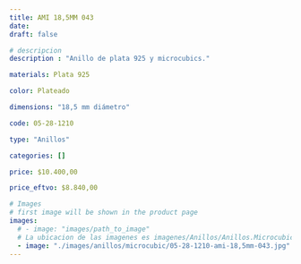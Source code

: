 ```yaml
---
title: AMI 18,5MM 043
date: 
draft: false

# descripcion
description : "Anillo de plata 925 y microcubics."

materials: Plata 925

color: Plateado

dimensions: "18,5 mm diámetro"

code: 05-28-1210

type: "Anillos"

categories: []

price: $10.400,00

price_eftvo: $8.840,00

# Images
# first image will be shown in the product page
images:
  # - image: "images/path_to_image"
  # La ubicacion de las imagenes es imagenes/Anillos/Anillos.Microcubic/05-28-1210-ami-18,5mm-043
  - image: "./images/anillos/microcubic/05-28-1210-ami-18,5mm-043.jpg"
---
```

